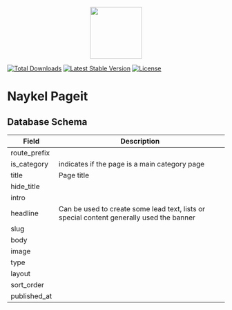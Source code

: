 <p align="center"><a href="https://naykel.com.au" target="_blank"><img src="https://avatars0.githubusercontent.com/u/32632005?s=460&u=d1df6f6e0bf29668f8a4845271e9be8c9b96ed83&v=4" width="120"></a></p>

<a href="https://packagist.org/packages/naykel/pageit"><img src="https://img.shields.io/packagist/dt/naykel/pageit" alt="Total Downloads"></a>
<a href="https://packagist.org/packages/naykel/pageit"><img src="https://img.shields.io/packagist/v/naykel/pageit" alt="Latest Stable Version"></a>
<a href="https://packagist.org/packages/naykel/pageit"><img src="https://img.shields.io/packagist/l/naykel/pageit" alt="License"></a>

# Naykel Pageit

## Database Schema

| Field        | Description                                                                              |
| ------------ | ---------------------------------------------------------------------------------------- |
| route_prefix |                                                                                          |
| is_category  | indicates if the page is a main category page                                            |
| title        | Page title                                                                               |
| hide_title   |                                                                                          |
| intro        |                                                                                          |
| headline     | Can be used to create some lead text, lists or special content generally used the banner |
| slug         |                                                                                          |
| body         |                                                                                          |
| image        |                                                                                          |
| type         |                                                                                          |
| layout       |                                                                                          |
| sort_order   |                                                                                          |
| published_at |                                                                                          |


